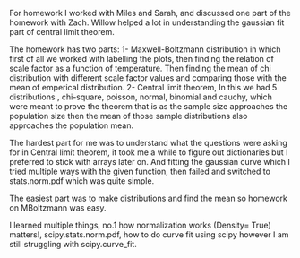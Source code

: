 For homework I worked with Miles and Sarah, and discussed one part of the homework with Zach. Willow helped a lot in understanding the gaussian fit part of central limit theorem.

The homework has two parts: 
1- Maxwell-Boltzmann distribution in which first of all we worked with labelling the plots, then finding the relation of scale factor as a function of temperature.
   Then finding the mean of chi distribution with different scale factor values and comparing those with the mean of emperical distribution.
2- Central limit theorem, In this we had 5 distributions , chi-square, poisson, normal, binomial and cauchy, which were meant to prove the theorem that is as the sample size approaches the population size then the mean of those sample distributions also approaches the population mean.

The hardest part for me was to understand what the questions were asking for in Central limit theorem, it took me a while to figure out dictionaries but I preferred to stick with arrays later on. And fitting the gaussian curve which I tried multiple ways with the given function, then failed and switched to stats.norm.pdf which was quite simple.

The easiest part was to make distributions and find the mean so homework on MBoltzmann was easy.

I learned multiple things, no.1 how normalization works (Density= True) matters!, scipy.stats.norm.pdf, how to do curve fit using scipy however I am still struggling with scipy.curve_fit.
